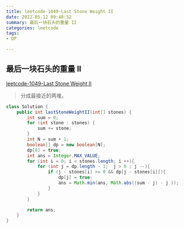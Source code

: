 ```yaml
---
title: leetcode-1049-Last Stone Weight II
date: 2022-05-12 09:40:52
summary: 最后一块石头的重量 II
categories: leetcode
tags:
- DP

---
```

## 最后一块石头的重量 II
[leetcode-1049-Last Stone Weight II](https://leetcode.cn/problems/last-stone-weight-ii/)

> 分成最接近的两堆。


```java
class Solution {
    public int lastStoneWeightII(int[] stones) {
        int sum = 0;
        for (int stone : stones) {
            sum += stone;
        }
        int N = sum + 1;
        boolean[] dp = new boolean[N];
        dp[0] = true;
        int ans = Integer.MAX_VALUE;
        for (int i = 0; i < stones.length; i ++){
            for (int j = dp.length - 1;  j > 0 ; j --){
                if (j - stones[i] >= 0 && dp[j - stones[i]]){
                    dp[j] = true;
                    ans = Math.min(ans, Math.abs((sum - j) - j ));
                }
            }
        }

        return ans;
    }
}
```
